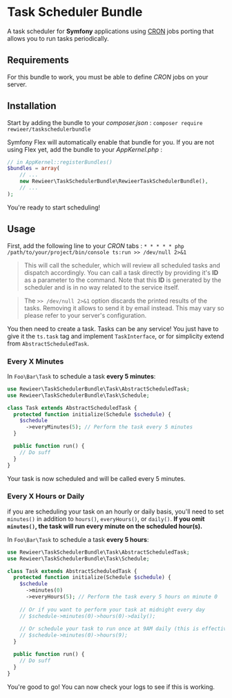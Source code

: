 # Task Scheduler Bundle

A task scheduler for **Symfony** applications using [CRON](https://en.wikipedia.org/wiki/Cron) jobs porting that allows you to run tasks periodically.


## Requirements

For this bundle to work, you must be able to define *CRON* jobs on your server.


## Installation

Start by adding the bundle to your *composer.json* : `composer require rewieer/taskschedulerbundle`

Symfony Flex will automatically enable that bundle for you. If you are not using Flex yet, add the bundle to your *AppKernel.php* :
```php
// in AppKernel::registerBundles()
$bundles = array(
    // ...
    new Rewieer\TaskSchedulerBundle\RewieerTaskSchedulerBundle(),
    // ...
);
```

You're ready to start scheduling!


## Usage

First, add the following line to your *CRON* tabs : `* * * * * php /path/to/your/project/bin/console ts:run >> /dev/null 2>&1`
>This will call the scheduler, which will review all scheduled tasks and dispatch accordingly. You can call a task directly by providing it's **ID** as a parameter to the command. Note that this **ID** is generated by the scheduler and is in no way related to the service itself.

>The `>> /dev/null 2>&1` option discards the printed results of the tasks. Removing it allows to send it by email instead. This may vary so please refer to your server's configuration.

You then need to create a task. Tasks can be any service! You just have to give it the `ts.task` tag and implement `TaskInterface`, or for simplicity extend from `AbstractScheduledTask`.

### Every X Minutes

In `Foo\Bar\Task` to schedule a task **every 5 minutes**:

```php
use Rewieer\TaskSchedulerBundle\Task\AbstractScheduledTask;
use Rewieer\TaskSchedulerBundle\Task\Schedule;

class Task extends AbstractScheduledTask {
  protected function initialize(Schedule $schedule) {
    $schedule
      ->everyMinutes(5); // Perform the task every 5 minutes
  }

  public function run() {
    // Do suff
  }
}
```

Your task is now scheduled and will be called every 5 minutes.  

### Every X Hours or Daily

if you are scheduling your task on an hourly or daily basis, you'll need to set `minutes()` in addition to `hours()`, `everyHours()`, or `daily()`.  **If you omit `minutes()`, the task will run every minute on the scheduled hour(s).**

In `Foo\Bar\Task` to schedule a task **every 5 hours**:

```php
use Rewieer\TaskSchedulerBundle\Task\AbstractScheduledTask;
use Rewieer\TaskSchedulerBundle\Task\Schedule;

class Task extends AbstractScheduledTask {
  protected function initialize(Schedule $schedule) {
    $schedule
      ->minutes(0)
      ->everyHours(5); // Perform the task every 5 hours on minute 0
      
    // Or if you want to perform your task at midnight every day
    // $schedule->minutes(0)->hours(0)->daily();
    
    // Or schedule your task to run once at 9AM daily (this is effectively the same as daily() above)
    // $schedule->minutes(0)->hours(9);
  }

  public function run() {
    // Do suff
  }
}
```

You're good to go! You can now check your logs to see if this is working.

